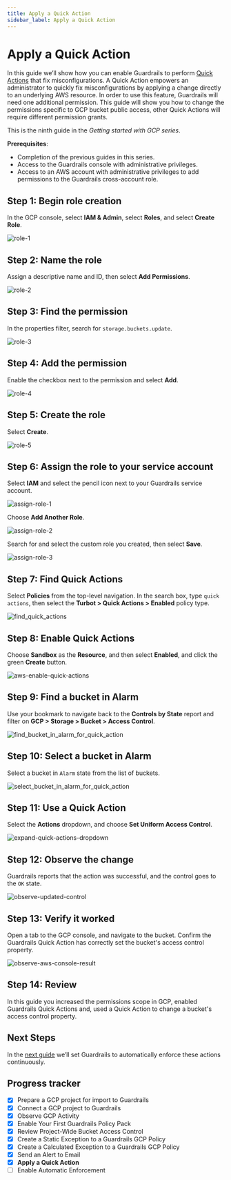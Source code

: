 ```yaml
---
title: Apply a Quick Action
sidebar_label: Apply a Quick Action
---
```



# Apply a Quick Action

In this guide we’ll show how you can enable Guardrails to perform [Quick Actions](/guardrails/docs/guides/quick-actions) that fix misconfigurations. A Quick Action empowers an administrator to quickly fix misconfigurations by applying a change directly to an underlying AWS resource. In order to use this feature,  Guardrails will need one additional permission. This guide will show you how to change the permissions specific to GCP bucket public access, other Quick Actions will require different permission grants.

This is the ninth guide in the *Getting started with GCP series*.

**Prerequisites**: 

- Completion of the previous guides in this series.
- Access to the Guardrails console with administrative privileges.
- Access to an AWS account with administrative privileges to add permissions to the Guardrails cross-account role.


## Step 1: Begin role creation

In the GCP console, select **IAM & Admin**, select **Roles**, and select **Create Role**.

<p><img alt="role-1" src="/images/docs/guardrails/getting-started/getting-started-gcp/apply-quick-action/role-1.png"/></p>

## Step 2: Name the role

Assign a descriptive name and ID, then select **Add Permissions**.

<p><img alt="role-2" src="/images/docs/guardrails/getting-started/getting-started-gcp/apply-quick-action/role-2.png"/></p>

## Step 3: Find the permission

In the properties filter, search for `storage.buckets.update`.

<p><img alt="role-3" src="/images/docs/guardrails/getting-started/getting-started-gcp/apply-quick-action/role-3.png"/></p>

## Step 4: Add the permission

Enable the checkbox next to the permission and select **Add**.

<p><img alt="role-4" src="/images/docs/guardrails/getting-started/getting-started-gcp/apply-quick-action/role-4.png"/></p>

## Step 5: Create the role

Select **Create**.

<p><img alt="role-5" src="/images/docs/guardrails/getting-started/getting-started-gcp/apply-quick-action/role-5.png"/></p>

## Step 6: Assign the role to your service account

Select **IAM** and select the pencil icon next to your Guardrails service account.

<p><img alt="assign-role-1" src="/images/docs/guardrails/getting-started/getting-started-gcp/apply-quick-action/assign-roles-1.png"/></p>

Choose **Add Another Role**.

<p><img alt="assign-role-2" src="/images/docs/guardrails/getting-started/getting-started-gcp/apply-quick-action/assign-roles-2.png"/></p>

Search for and select the custom role you created, then select **Save**.

<p><img alt="assign-role-3" src="/images/docs/guardrails/getting-started/getting-started-gcp/apply-quick-action/assign-roles-3.png"/></p>


## Step 7: Find Quick Actions

Select **Policies** from the top-level navigation. In the search box, type `quick actions`, then select the **Turbot > Quick Actions > Enabled** policy type.

<p><img alt="find_quick_actions" src="/images/docs/guardrails/getting-started/getting-started-gcp/apply-quick-action/find-quick-actions.png"/></p>

## Step 8: Enable Quick Actions

Choose **Sandbox** as the **Resource**, and then select **Enabled**, and click the green **Create** button.  

<p><img alt="aws-enable-quick-actions" src="/images/docs/guardrails/getting-started/getting-started-aws/apply-quick-action/aws-enable-quick-actions.png"/></p>

## Step 9: Find a bucket in Alarm

Use your bookmark to navigate back to the **Controls by State** report and filter on **GCP > Storage > Bucket > Access Control**.

<p><img alt="find_bucket_in_alarm_for_quick_action" src="/images/docs/guardrails/getting-started/getting-started-gcp/apply-quick-action/find-bucket-in-alarm.png"/></p>

## Step 10: Select a bucket in Alarm

Select a bucket in `Alarm` state from the list of buckets.

<p><img alt="select_bucket_in_alarm_for_quick_action" src="/images/docs/guardrails/getting-started/getting-started-gcp/apply-quick-action/choose-bucket-in-alarm.png"/></p>

## Step 11: Use a Quick Action

Select the **Actions** dropdown, and choose **Set Uniform Access Control**.

<p><img alt="expand-quick-actions-dropdown" src="/images/docs/guardrails/getting-started/getting-started-gcp/apply-quick-action/quick-actions-dropdown.png"/></p>

## Step 12: Observe the change

Guardrails reports that the action was successful, and the control goes to the `OK` state.  

<p><img alt="observe-updated-control" src="/images/docs/guardrails/getting-started/getting-started-gcp/apply-quick-action/bucket-ok.png"/></p>

## Step 13: Verify it worked

Open a tab to the GCP console, and navigate to the bucket. Confirm the Guardrails Quick Action has correctly set the bucket's access control property.

<p><img alt="observe-aws-console-result" src="/images/docs/guardrails/getting-started/getting-started-gcp/apply-quick-action/bucket-config.png"/></p>

## Step 14: Review

In this guide you increased the permissions scope in GCP, enabled Guardrails Quick Actions and, used a Quick Action to change a bucket's access control property.

## Next Steps

In the [next guide](/guardrails/docs/getting-started/getting-started-gcp/enable-enforcement) we’ll set Guardrails to automatically enforce these actions continuously.  


## Progress tracker

- [x] Prepare a GCP project for import to Guardrails
- [x] Connect a GCP project to Guardrails
- [x] Observe GCP Activity
- [x] Enable Your First Guardrails Policy Pack
- [x] Review Project-Wide Bucket Access Control
- [x] Create a Static Exception to a Guardrails GCP Policy
- [x] Create a Calculated Exception to a Guardrails GCP Policy
- [x] Send an Alert to Email
- [x] **Apply a Quick Action**
- [ ] Enable Automatic Enforcement
